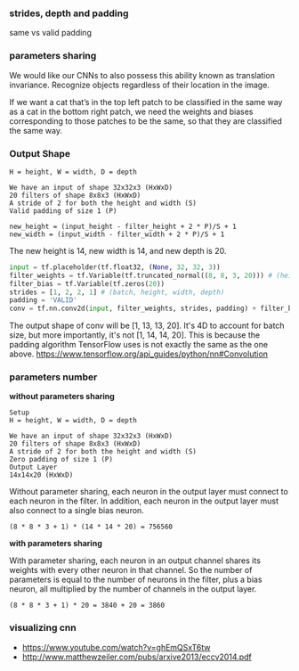 ### strides, depth and padding

same vs valid padding


### parameters sharing
 We would like our CNNs to also possess this ability known as translation invariance. 
 Recognize objects regardless of their location in the image.
 
 If we want a cat that’s in the top left patch to be classified in the same way as a cat in the bottom right patch, 
 we need the weights and biases corresponding to those patches to be the same, so that they are classified the same way.
 
### Output Shape
```
H = height, W = width, D = depth

We have an input of shape 32x32x3 (HxWxD)
20 filters of shape 8x8x3 (HxWxD)
A stride of 2 for both the height and width (S)
Valid padding of size 1 (P)
```

```
new_height = (input_height - filter_height + 2 * P)/S + 1
new_width = (input_width - filter_width + 2 * P)/S + 1
```
The new height is 14, new width is 14, and new depth is 20.
```python
input = tf.placeholder(tf.float32, (None, 32, 32, 3))
filter_weights = tf.Variable(tf.truncated_normal((8, 8, 3, 20))) # (height, width, input_depth, output_depth)
filter_bias = tf.Variable(tf.zeros(20))
strides = [1, 2, 2, 1] # (batch, height, width, depth)
padding = 'VALID'
conv = tf.nn.conv2d(input, filter_weights, strides, padding) + filter_bias
```
The output shape of conv will be [1, 13, 13, 20]. 
It's 4D to account for batch size, but more importantly, it's not [1, 14, 14, 20]. 
This is because the padding algorithm TensorFlow uses is not exactly the same as the one above.
https://www.tensorflow.org/api_guides/python/nn#Convolution


### parameters number
**without parameters sharing**
```
Setup
H = height, W = width, D = depth

We have an input of shape 32x32x3 (HxWxD)
20 filters of shape 8x8x3 (HxWxD)
A stride of 2 for both the height and width (S)
Zero padding of size 1 (P)
Output Layer
14x14x20 (HxWxD)
```
Without parameter sharing, each neuron in the output layer must connect to each neuron in the filter. 
In addition, each neuron in the output layer must also connect to a single bias neuron.
```
(8 * 8 * 3 + 1) * (14 * 14 * 20) = 756560
```

**with parameters sharing**

With parameter sharing, each neuron in an output channel shares its weights with every other neuron in that channel. 
So the number of parameters is equal to the number of neurons in the filter, plus a bias neuron, 
all multiplied by the number of channels in the output layer.
```
(8 * 8 * 3 + 1) * 20 = 3840 + 20 = 3860
```

### visualizing cnn
* https://www.youtube.com/watch?v=ghEmQSxT6tw
* http://www.matthewzeiler.com/pubs/arxive2013/eccv2014.pdf



